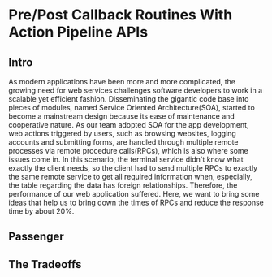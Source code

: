 # Pre/Post Callback Routines With Action Pipeline APIs

## Intro
As modern applications have been more and more complicated, the growing need for web services challenges software developers to work in a scalable yet efficient fashion. Disseminating the gigantic code base into pieces of modules, named Service Oriented Architecture(SOA), started to become a mainstream design because its ease of maintenance and cooperative nature. As our team adopted SOA for the app development, web actions triggered by users, such as browsing websites, logging accounts and submitting forms, are handled through multiple remote processes via remote procedure calls(RPCs), which is also where some issues come in. In this scenario, the terminal service didn't know what exactly the client needs, so the client had to send multiple RPCs to exactly the same remote service to get all required information when, especially, the table regarding the data has foreign relationships. Therefore, the performance of our web application suffered. Here, we want to bring some ideas that help us to bring down the times of RPCs and reduce the response time by about 20%.

## Passenger

## The Tradeoffs